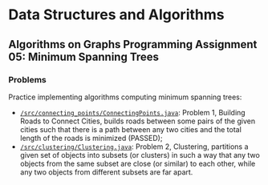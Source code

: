 # Data Structures and Algorithms
## Algorithms on Graphs Programming Assignment 05: Minimum Spanning Trees
### Problems
Practice implementing algorithms computing minimum spanning trees:
* [`/src/connecting_points/ConnectingPoints.java`](src/connecting_points/ConnectingPoints.java): Problem 1, Building Roads to Connect Cities, builds roads between some pairs of the given cities such that there is a path between any two cities and the total length of the roads is minimized (PASSED);
* [`/src/clustering/Clustering.java`](src/clustering/Clustering.java): Problem 2, Clustering, partitions a given set of objects into subsets (or clusters) in such a way that any two objects from the same subset are close (or similar) to each other, while any two objects from different subsets are far apart.
